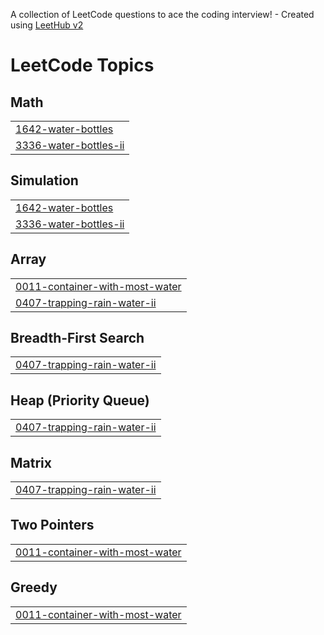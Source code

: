 A collection of LeetCode questions to ace the coding interview! - Created using [LeetHub v2](https://github.com/arunbhardwaj/LeetHub-2.0)
<!---LeetCode Topics Start-->
# LeetCode Topics
## Math
|  |
| ------- |
| [1642-water-bottles](https://github.com/harsh-srivastv/October-Leetcode-Challenge-2025/tree/master/1642-water-bottles) |
| [3336-water-bottles-ii](https://github.com/harsh-srivastv/October-Leetcode-Challenge-2025/tree/master/3336-water-bottles-ii) |
## Simulation
|  |
| ------- |
| [1642-water-bottles](https://github.com/harsh-srivastv/October-Leetcode-Challenge-2025/tree/master/1642-water-bottles) |
| [3336-water-bottles-ii](https://github.com/harsh-srivastv/October-Leetcode-Challenge-2025/tree/master/3336-water-bottles-ii) |
## Array
|  |
| ------- |
| [0011-container-with-most-water](https://github.com/harsh-srivastv/October-Leetcode-Challenge-2025/tree/master/0011-container-with-most-water) |
| [0407-trapping-rain-water-ii](https://github.com/harsh-srivastv/October-Leetcode-Challenge-2025/tree/master/0407-trapping-rain-water-ii) |
## Breadth-First Search
|  |
| ------- |
| [0407-trapping-rain-water-ii](https://github.com/harsh-srivastv/October-Leetcode-Challenge-2025/tree/master/0407-trapping-rain-water-ii) |
## Heap (Priority Queue)
|  |
| ------- |
| [0407-trapping-rain-water-ii](https://github.com/harsh-srivastv/October-Leetcode-Challenge-2025/tree/master/0407-trapping-rain-water-ii) |
## Matrix
|  |
| ------- |
| [0407-trapping-rain-water-ii](https://github.com/harsh-srivastv/October-Leetcode-Challenge-2025/tree/master/0407-trapping-rain-water-ii) |
## Two Pointers
|  |
| ------- |
| [0011-container-with-most-water](https://github.com/harsh-srivastv/October-Leetcode-Challenge-2025/tree/master/0011-container-with-most-water) |
## Greedy
|  |
| ------- |
| [0011-container-with-most-water](https://github.com/harsh-srivastv/October-Leetcode-Challenge-2025/tree/master/0011-container-with-most-water) |
<!---LeetCode Topics End-->